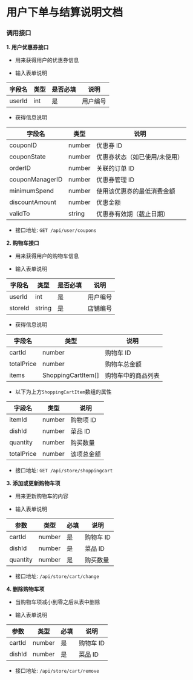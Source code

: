 # 用户下单与结算说明文档

### 调用接口

**1. 用户优惠券接口**

- 用来获得用户的优惠券信息

- 输入表单说明

| 字段名   | 类型   | 是否必填 | 说明 |
| -------- | ------ | -------- | ----- |
| userId | int | 是 | 用户编号 |

- 获得信息说明

| 字段名           | 类型        | 说明                       |
| ---------------- | ----------- | -------------------------- |
| couponID         | number      | 优惠券 ID                  |
| couponState      | number      | 优惠券状态（如已使用/未使用） |
| orderID          | number      | 关联的订单 ID               |
| couponManagerID  | number      | 优惠券管理 ID               |
| minimumSpend     | number      | 使用该优惠券的最低消费金额 |
| discountAmount   | number      | 优惠金额                     |
| validTo          | string      | 优惠券有效期（截止日期）     |

- 接口地址: `GET /api/user/coupons`

**2. 购物车接口**

- 用来获得用户的购物车信息

- 输入表单说明

| 字段名   | 类型   | 是否必填 | 说明 |
| -------- | ------ | -------- | ----- |
| userId | int | 是 | 用户编号 |
| storeId | string | 是 | 店铺编号 |

- 获得信息说明

| 字段名       | 类型                  | 说明             |
| ------------ | ------------------- | ---------------- |
| cartId       | number              | 购物车 ID        |
| totalPrice   | number              | 购物车总金额     |
| items        | ShoppingCartItem[]  | 购物车中的商品列表 |

- 以下为上方`ShoppingCartItem`数组的属性

| 字段名       | 类型      | 说明           |
| ------------ | -------- | -------------- |
| itemId       | number   | 购物项 ID      |
| dishId       | number   | 菜品 ID        |
| quantity     | number   | 购买数量       |
| totalPrice   | number   | 该项总金额     |

- 接口地址: `GET /api/store/shoppingcart`

**3. 添加或更新购物车项**

- 用来更新购物车的内容

- 输入表单说明

| 参数      | 类型    | 必填 | 说明           |
| --------- | ------- | ---- | -------------- |
| cartId    | number  | 是   | 购物车 ID      |
| dishId    | number  | 是   | 菜品 ID        |
| quantity  | number  | 是   | 购买数量       |

- 接口地址: `/api/store/cart/change`

**4. 删除购物车项**

- 当购物车项减小到零之后从表中删除

- 输入表单说明

| 参数      | 类型    | 必填 | 说明           |
| --------- | ------- | ---- | -------------- |
| cartId    | number  | 是   | 购物车 ID      |
| dishId    | number  | 是   | 菜品 ID        |

- 接口地址: `/api/store/cart/remove`